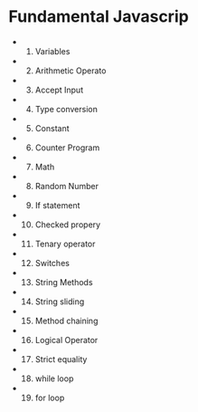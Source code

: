 # Fundamental Javascrip 

- 1. Variables
- 2. Arithmetic Operato
- 3. Accept Input
- 4. Type conversion
- 5. Constant
- 6. Counter Program 
- 7. Math
- 8. Random Number
- 9. If statement
- 10. Checked propery
- 11. Tenary operator
- 12. Switches
- 13. String Methods
- 14. String sliding
- 15. Method chaining 
- 16. Logical Operator
- 17. Strict equality
- 18. while loop
- 19. for loop 